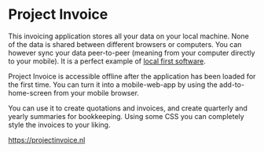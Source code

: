 <!--
  slug: project-invoice
  type: fortpolio
  excerpt: Design and development of a [local-first](https://www.inkandswitch.com/local-first/) invoicing application. All data is stored on your local machine and transferable by peer-to-peer connection. Styling and copy of invoices and quotations are completely customizable.
  excerptNl: Ontwerp en ontwikkeling van een [local-first](https://www.inkandswitch.com/local-first/) facturatie applicatie.
Alle gegevens worden opgeslagen op de lokale computer en kunnen worden over gezet naar andere apparaten via een peer-to-peer-verbinding.
Styling en tekst van facturen en offertes zijn volledig aanpasbaar.
  metaKeyword: invoicing
  metaTitle: Project Invoice
  metaDescription: This local-first invoicing application stores all your data on your local machine. Styling and copy are completely customizable.
  categories: JavaScript, HTML/CSS, framework, open source, UX, graphic design, mobile
  tags: JavaScript, Vue, UX, TDD, Cypress, Redux
  thumbnail: PIMockup.jpg
  image: project-invoice_7.png
  images: project-invoice_1.png, project-invoice_2.png, project-invoice_3.png, project-invoice_4.png, project-invoice_5.png, project-invoice_6.png, project-invoice_7.png, project-invoice_9.png
  inCv: true
  inPortfolio: true
  dateFrom: 2015-11-12
  dateTo: 2021-01-23
-->

# Project Invoice

This invoicing application stores all your data on your local machine. None of the data is shared between different browsers or computers. You can however sync your data peer-to-peer (meaning from your computer directly to your mobile). It is a perfect example of [local first software](https://www.inkandswitch.com/local-first/).

Project Invoice is accessible offline after the application has been loaded for the first time. You can turn it into a mobile-web-app by using the add-to-home-screen from your mobile browser.

You can use it to create quotations and invoices, and create quarterly and yearly summaries for bookkeeping. Using some CSS you can completely style the invoices to your liking.

https://projectinvoice.nl
